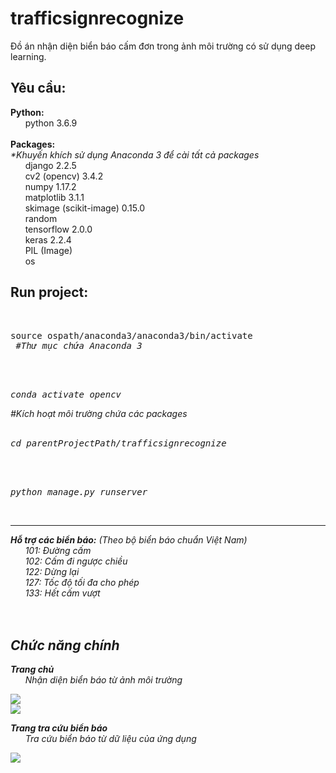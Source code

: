 # trafficsignrecognize
Đồ án nhận diện biển báo cấm đơn trong ảnh môi trường có sử dụng deep learning.<br>

<h2>Yêu cầu:</h2>
<b>Python:</b><br>
     &nbsp;&nbsp;&nbsp;&nbsp;&nbsp;&nbsp;python 3.6.9<br>
<br>
<b>Packages:</b><br>
<i>*Khuyến khích sử dụng Anaconda 3 để cài tất cả packages</i><br>
     &nbsp;&nbsp;&nbsp;&nbsp;&nbsp;&nbsp;django 2.2.5<br>
     &nbsp;&nbsp;&nbsp;&nbsp;&nbsp;&nbsp;cv2 (opencv) 3.4.2<br>
     &nbsp;&nbsp;&nbsp;&nbsp;&nbsp;&nbsp;numpy 1.17.2<br>
     &nbsp;&nbsp;&nbsp;&nbsp;&nbsp;&nbsp;matplotlib 3.1.1<br>
     &nbsp;&nbsp;&nbsp;&nbsp;&nbsp;&nbsp;skimage (scikit-image) 0.15.0<br>
     &nbsp;&nbsp;&nbsp;&nbsp;&nbsp;&nbsp;random<br>
     &nbsp;&nbsp;&nbsp;&nbsp;&nbsp;&nbsp;tensorflow 2.0.0<br>
     &nbsp;&nbsp;&nbsp;&nbsp;&nbsp;&nbsp;keras 2.2.4<br>
     &nbsp;&nbsp;&nbsp;&nbsp;&nbsp;&nbsp;PIL (Image)<br>
     &nbsp;&nbsp;&nbsp;&nbsp;&nbsp;&nbsp;os<br>

<h2>Run project:</h2>
 &nbsp;&nbsp;&nbsp;&nbsp;&nbsp;&nbsp;
 &nbsp;&nbsp;&nbsp;&nbsp;&nbsp;&nbsp;<pre>source ospath/anaconda3/anaconda3/bin/activate   
 <i>#Thư mục chứa Anaconda 3<i></pre> 
<br>
 &nbsp;&nbsp;&nbsp;&nbsp;&nbsp;&nbsp;<pre>conda activate opencv</pre> 
  <i>#Kích hoạt môi trường chứa các packages</i><br>
 &nbsp;&nbsp;&nbsp;&nbsp;&nbsp;&nbsp;<pre>cd parentProjectPath/trafficsignrecognize </pre><br>
 &nbsp;&nbsp;&nbsp;&nbsp;&nbsp;&nbsp;<pre>python manage.py runserver</pre><br>
<hr>
<b>Hỗ trợ các biển báo:</b> (Theo bộ biển báo chuẩn Việt Nam)<br>
&nbsp;&nbsp;&nbsp;&nbsp;&nbsp;&nbsp;101: Đường cấm<br>
&nbsp;&nbsp;&nbsp;&nbsp;&nbsp;&nbsp;102: Cấm đi ngược chiều<br>
&nbsp;&nbsp;&nbsp;&nbsp;&nbsp;&nbsp;122: Dừng lại<br>
&nbsp;&nbsp;&nbsp;&nbsp;&nbsp;&nbsp;127: Tốc độ tối đa cho phép<br>
&nbsp;&nbsp;&nbsp;&nbsp;&nbsp;&nbsp;133: Hết cấm vượt<br>

<br>
<br>
<h2>Chức năng chính</h2>
<b>Trang chủ</b><br>
&nbsp;&nbsp;&nbsp;&nbsp;&nbsp;&nbsp;Nhận diện biển báo từ ảnh môi trường<br>

<img src="https://github.com/quangkhoiuit98/trafficsignrecognize/blob/master/static/image/index1.png"><br>
<img src="https://github.com/quangkhoiuit98/trafficsignrecognize/blob/master/static/image/index2.png"><br>

<b>Trang tra cứu biển báo</b><br>
&nbsp;&nbsp;&nbsp;&nbsp;&nbsp;&nbsp;Tra cứu biển báo từ dữ liệu của ứng dụng<br>

<img src="https://github.com/quangkhoiuit98/trafficsignrecognize/blob/master/static/image/trafficinfomation.png"><br>